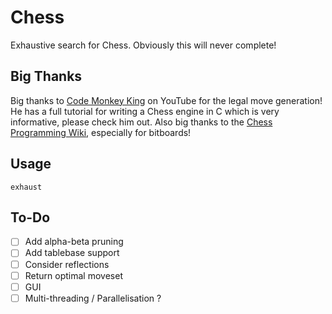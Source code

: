 # Chess
Exhaustive search for Chess. Obviously this will never complete!

## Big Thanks
Big thanks to [Code Monkey King](https://www.youtube.com/@MaksimKorzh_aka_CodeMonkeyKing) on YouTube for the legal move generation! He has a full tutorial for writing a Chess engine in C which is very informative, please check him out. Also big thanks to the [Chess Programming Wiki](https://www.chessprogramming.org/Bitboards), especially for bitboards!

## Usage
`exhaust` 

## To-Do
- [ ] Add alpha-beta pruning
- [ ] Add tablebase support
- [ ] Consider reflections
- [ ] Return optimal moveset
- [ ] GUI
- [ ] Multi-threading / Parallelisation ?
